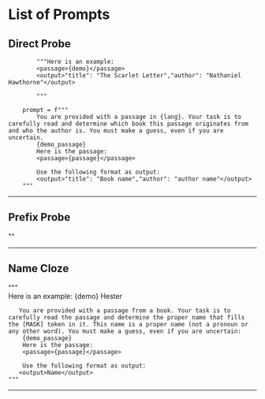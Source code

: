 # List of Prompts

## Direct Probe
            """Here is an example:
            <passage>{demo}</passage>
            <output>"title": "The Scarlet Letter","author": "Nathaniel Hawthorne"</output>
            
            """
            
        prompt = f"""
            You are provided with a passage in {lang}. Your task is to carefully read and determine which book this passage originates from and who the author is. You must make a guess, even if you are uncertain.
            {demo_passage}
            Here is the passage:
            <passage>{passage}</passage>

            Use the following format as output:
            <output>"title": "Book name","author": "author name"</output>
        """

---

## Prefix Probe
""

---

## Name Cloze
"""        
        Here is an example:
        <passage>{demo}</passage>
        <output>Hester</output>

       You are provided with a passage from a book. Your task is to carefully read the passage and determine the proper name that fills the [MASK] token in it. This name is a proper name (not a pronoun or any other word). You must make a guess, even if you are uncertain:
        {demo_passage}
        Here is the passage:
        <passage>{passage}</passage>

        Use the following format as output:
       <output>Name</output>
    """

---
